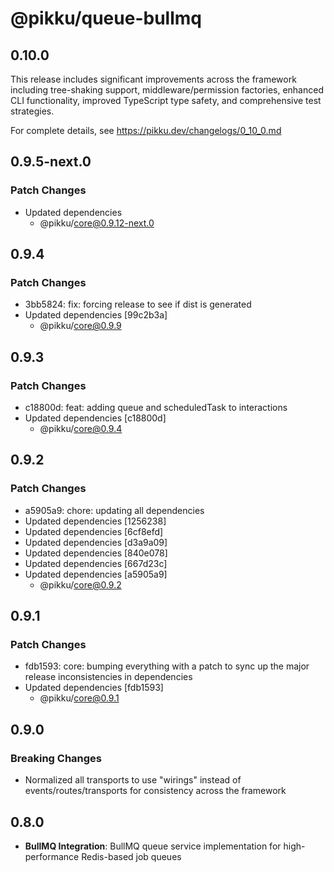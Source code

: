 # @pikku/queue-bullmq

## 0.10.0

This release includes significant improvements across the framework including tree-shaking support, middleware/permission factories, enhanced CLI functionality, improved TypeScript type safety, and comprehensive test strategies.

For complete details, see https://pikku.dev/changelogs/0_10_0.md

## 0.9.5-next.0

### Patch Changes

- Updated dependencies
  - @pikku/core@0.9.12-next.0

## 0.9.4

### Patch Changes

- 3bb5824: fix: forcing release to see if dist is generated
- Updated dependencies [99c2b3a]
  - @pikku/core@0.9.9

## 0.9.3

### Patch Changes

- c18800d: feat: adding queue and scheduledTask to interactions
- Updated dependencies [c18800d]
  - @pikku/core@0.9.4

## 0.9.2

### Patch Changes

- a5905a9: chore: updating all dependencies
- Updated dependencies [1256238]
- Updated dependencies [6cf8efd]
- Updated dependencies [d3a9a09]
- Updated dependencies [840e078]
- Updated dependencies [667d23c]
- Updated dependencies [a5905a9]
  - @pikku/core@0.9.2

## 0.9.1

### Patch Changes

- fdb1593: core: bumping everything with a patch to sync up the major release inconsistencies in dependencies
- Updated dependencies [fdb1593]
  - @pikku/core@0.9.1

## 0.9.0

### Breaking Changes

- Normalized all transports to use "wirings" instead of events/routes/transports for consistency across the framework

## 0.8.0

- **BullMQ Integration**: BullMQ queue service implementation for high-performance Redis-based job queues
